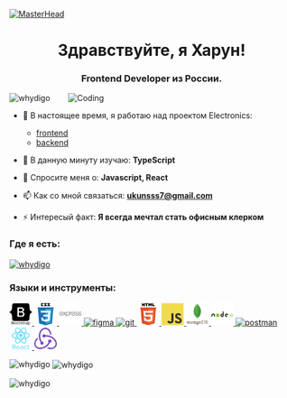 [![MasterHead](https://visme.co/blog/wp-content/uploads/2019/10/animated-presentation-software-header-wide.gif)](https://whydigo.io)
<h1 align="center">Здравствуйте, я Харун!</h1>
<h3 align="center">Frontend Developer из России.</h3>
<img align="right" alt="Coding" width="400" src="https://cdn.dribbble.com/users/1107512/screenshots/3997677/_g.gif" /> 

<p align="left"> <img src="https://komarev.com/ghpvc/?username=whydigo&label=Profile%20views&color=0e75b6&style=flat" alt="whydigo" /> </p>

- 🔭 В настоящее время, я работаю над проектом Electronics: <br /> 
  - [frontend](https://github.com/whydigo/electronics_frontend)
  - [backend](https://github.com/whydigo/electronics_backend)

- 🌱 В данную минуту изучаю: **TypeScript**

- 💬 Спросите меня о: **Javascript, React**

- 📫 Как со мной связаться: **ukunsss7@gmail.com**

- ⚡ Интересый факт: **Я всегда мечтал стать офисным клерком**

<h3 align="left">Где я есть:</h3>
<p align="left">
<a href="https://www.leetcode.com/whydigo" target="blank"><img align="center" src="https://raw.githubusercontent.com/rahuldkjain/github-profile-readme-generator/master/src/images/icons/Social/leet-code.svg" alt="whydigo" height="30" width="40" /></a>
</p>

<h3 align="left">Языки и инструменты:</h3>
<p align="left"> <a href="https://getbootstrap.com" target="_blank" rel="noreferrer"> <img src="https://raw.githubusercontent.com/devicons/devicon/master/icons/bootstrap/bootstrap-plain-wordmark.svg" alt="bootstrap" width="40" height="40"/> </a> <a href="https://www.w3schools.com/css/" target="_blank" rel="noreferrer"> <img src="https://raw.githubusercontent.com/devicons/devicon/master/icons/css3/css3-original-wordmark.svg" alt="css3" width="40" height="40"/> </a> <a href="https://expressjs.com" target="_blank" rel="noreferrer"> <img src="https://raw.githubusercontent.com/devicons/devicon/master/icons/express/express-original-wordmark.svg" alt="express" width="40" height="40"/> </a> <a href="https://www.figma.com/" target="_blank" rel="noreferrer"> <img src="https://www.vectorlogo.zone/logos/figma/figma-icon.svg" alt="figma" width="40" height="40"/> </a> <a href="https://git-scm.com/" target="_blank" rel="noreferrer"> <img src="https://www.vectorlogo.zone/logos/git-scm/git-scm-icon.svg" alt="git" width="40" height="40"/> </a> <a href="https://www.w3.org/html/" target="_blank" rel="noreferrer"> <img src="https://raw.githubusercontent.com/devicons/devicon/master/icons/html5/html5-original-wordmark.svg" alt="html5" width="40" height="40"/> </a> <a href="https://developer.mozilla.org/en-US/docs/Web/JavaScript" target="_blank" rel="noreferrer"> <img src="https://raw.githubusercontent.com/devicons/devicon/master/icons/javascript/javascript-original.svg" alt="javascript" width="40" height="40"/> </a> <a href="https://www.mongodb.com/" target="_blank" rel="noreferrer"> <img src="https://raw.githubusercontent.com/devicons/devicon/master/icons/mongodb/mongodb-original-wordmark.svg" alt="mongodb" width="40" height="40"/> </a> <a href="https://nodejs.org" target="_blank" rel="noreferrer"> <img src="https://raw.githubusercontent.com/devicons/devicon/master/icons/nodejs/nodejs-original-wordmark.svg" alt="nodejs" width="40" height="40"/> </a> <a href="https://postman.com" target="_blank" rel="noreferrer"> <img src="https://www.vectorlogo.zone/logos/getpostman/getpostman-icon.svg" alt="postman" width="40" height="40"/> </a> <a href="https://reactjs.org/" target="_blank" rel="noreferrer"> <img src="https://raw.githubusercontent.com/devicons/devicon/master/icons/react/react-original-wordmark.svg" alt="react" width="40" height="40"/> </a> <a href="https://redux.js.org" target="_blank" rel="noreferrer"> <img src="https://raw.githubusercontent.com/devicons/devicon/master/icons/redux/redux-original.svg" alt="redux" width="40" height="40"/> </a> </p>

<p><img align="left" src="https://github-readme-stats.vercel.app/api/top-langs?username=whydigo&show_icons=true&locale=en&layout=compact" alt="whydigo" /></p>

<p>&nbsp;<img align="center" src="https://github-readme-stats.vercel.app/api?username=whydigo&show_icons=true&locale=en" alt="whydigo" /></p>

<p><img align="center" src="https://github-readme-streak-stats.herokuapp.com/?user=whydigo&" alt="whydigo" /></p>

